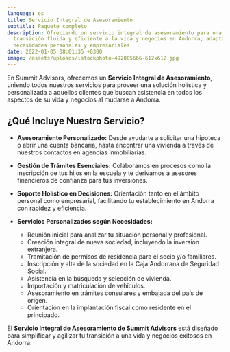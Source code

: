 ```yaml
---
language: es
title: Servicio Integral de Asesoramiento
subtitle: Paquete completo
description: Ofreciendo un servicio integral de asesoramiento para una
  transición fluida y eficiente a la vida y negocios en Andorra, adaptado a tus
  necesidades personales y empresariales
date: 2022-01-05 08:01:35 +0300
image: /assets/uploads/istockphoto-492005666-612x612.jpg
---
```

En Summit Advisors, ofrecemos un **Servicio Integral de Asesoramiento**, uniendo todos nuestros servicios para proveer una solución holística y personalizada a aquellos clientes que buscan asistencia en todos los aspectos de su vida y negocios al mudarse a Andorra.

## **¿Qué Incluye Nuestro Servicio?**

- **Asesoramiento Personalizado:** Desde ayudarte a solicitar una hipoteca o abrir una cuenta bancaria, hasta encontrar una vivienda a través de nuestros contactos en agencias inmobiliarias.

- **Gestión de Trámites Esenciales:** Colaboramos en procesos como la inscripción de tus hijos en la escuela y te derivamos a asesores financieros de confianza para tus inversiones.

- **Soporte Holístico en Decisiones:** Orientación tanto en el ámbito personal como empresarial, facilitando tu establecimiento en Andorra con rapidez y eficiencia.

- **Servicios Personalizados según Necesidades:**
  - Reunión inicial para analizar tu situación personal y profesional.
  - Creación integral de nueva sociedad, incluyendo la inversión extranjera.
  - Tramitación de permisos de residencia para el socio y/o familiares.
  - Inscripción y alta de la sociedad en la Caja Andorrana de Seguridad Social.
  - Asistencia en la búsqueda y selección de vivienda.
  - Importación y matriculación de vehículos.
  - Asesoramiento en trámites consulares y embajada del país de origen.
  - Orientación en la implantación fiscal como residente en el principado.

El **Servicio Integral de Asesoramiento de Summit Advisors** está diseñado para simplificar y agilizar tu transición a una vida y negocios exitosos en Andorra.
